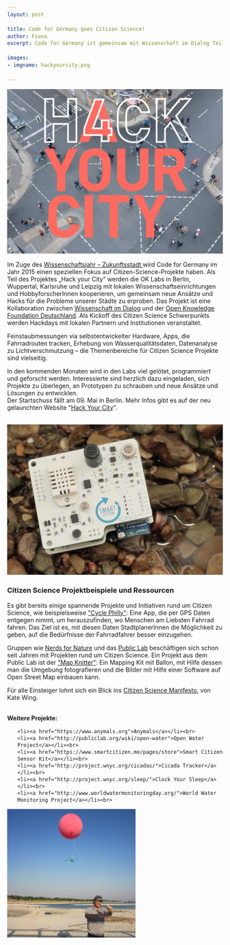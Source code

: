 ```yaml
---
layout: post

title: Code for Germany goes Citizen Science!
author: Fiona
excerpt: Code for Germany ist gemeinsam mit Wissenschaft im Dialog Teil des Wissenschaftsjahres 2015. In vier Citizen Science Labs werden in den nächste Monaten Projekte rund um die Stadt der Zukunft entwickelt.

images:
- imgname: hackyourcity.png

---
```

[![hackyourcity](/assets/blog/hackyourcity.png)](http://hackyourcity.de/)

Im Zuge des <a href="http://www.wissenschaftsjahr-zukunftsstadt.de">Wissenschaftsjahr – Zukunftsstadt </a> wird Code for Germany im Jahr 2015 einen speziellen Fokus auf Citizen-Science-Projekte haben. Als Teil des Projektes „Hack your City“ werden die OK Labs in Berlin, Wuppertal, Karlsruhe und Leipzig mit lokalen Wissenschaftseinrichtungen und HobbyforscherInnen kooperieren, um gemeinsam neue Ansätze und Hacks für die Probleme unserer Städte zu erproben. Das Projekt ist eine Kollaboration zwischen <a href="http://www.wissenschaft-im-dialog.de">Wissenschaft im Dialog</a> und der <a href="http://okfn.de/">Open Knowledge Foundation Deutschland</a>. Als Kickoff des Citizen Science Schwerpunkts werden Hackdays mit lokalen Partnern und Institutionen veranstaltet.

Feinstaubmessungen via selbstentwickelter Hardware, Apps, die Fahrradrouten tracken, Erhebung von Wasserqualitätsdaten, Datenanalyse zu Lichtverschmutzung – die Themenbereiche für Citizen Science Projekte sind vielseitig. 

In den kommenden Monaten wird in den Labs viel gelötet, programmiert und geforscht werden. Interessierte sind herzlich dazu eingeladen, sich Projekte zu überlegen, an Prototypen zu schrauben und neue Ansätze und Lösungen zu entwicklen. 
<br>
Der Startschuss fällt am 09. Mai in Berlin. Mehr Infos gibt es auf der neu gelaunchten Website "<a href="http://hackyourcity.de">Hack Your City</a>".<br><br>
 
![citizenme](/assets/blog/citizenme.png)

<h3>Citizen Science Projektbeispiele und Ressourcen</h3>

Es gibt bereits einige spannende Projekte und Initiativen rund um Citizen Science, wie beispielsweise <a href="http://www.cyclephilly.org">"Cycle Philly"</a>: Eine App, die per GPS Daten entgegen nimmt, um herauszufinden, wo Menschen am Liebsten Fahrrad fahren. Das Ziel ist es, mit diesen Daten StadtplanerInnen die Möglichkeit zu geben, auf die Bedürfnisse der Fahrradfahrer besser einzugehen. 

Gruppen wie <a href="http://nerdsfornature.org/">Nerds for Nature</a> und das <a href="http://publiclab.org">Public Lab</a> beschäftigen sich schon seit Jahren mit Projekten rund um Citizen Science. Ein Projekt aus dem Public Lab ist der <a href="http://mapknitter.org">"Map Knitter"</a>: Ein Mapping Kit mit Ballon, mit Hilfe dessen man die Umgebung fotografieren und die Bilder mit Hilfe einer Software auf Open Street Map einbauen kann.

Für alle Einsteiger lohnt sich ein Blick ins <a href="https://medium.com/openexplorer-journal/a-citizen-science-manifesto-287f67f007e0">Citizen Science Manifesto.</a> von Kate Wing. <br><br>

<b>Weitere Projekte:</b>

<ul>

	<li><a href="https://www.anymals.org">Anymals</a></li><br>
	<li><a href="http://publiclab.org/wiki/open-water">Open Water Project</a></li><br>
	<li><a href="https://www.smartcitizen.me/pages/store">Smart Citizen Sensor Kit</a></li><br>
	<li><a href="http://project.wnyc.org/cicadas/">Cicada Tracker</a></li><br>
	<li><a href="http://project.wnyc.org/sleep/">Clock Your Sleep</a></li><br>
	<li><a href="http://www.worldwatermonitoringday.org/">World Water Monitoring Project</a></li><br>

</ul>
 
 ![balloon](/assets/blog/balloon.png)
